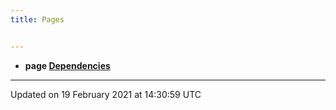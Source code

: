 ```yaml
---
title: Pages


---
```






* **page [Dependencies](/doxybook_output/pages/md_readme/#page-md_readme)** 



-------------------------------

Updated on 19 February 2021 at 14:30:59 UTC
